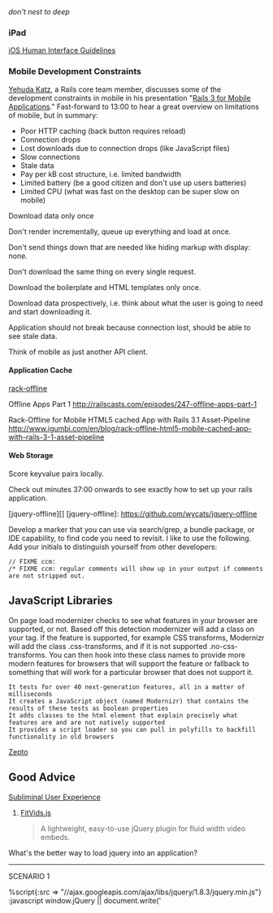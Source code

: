 *don't nest to deep*

### iPad

[iOS Human Interface Guidelines][iOS Guidelines]

[iOS Guidelines]: http://developer.apple.com/library/ios/#documentation/UserExperience/Conceptual/MobileHIG/Introduction/Introduction.html#//apple_ref/doc/uid/TP40006556-CH1-SW1


### Mobile Development Constraints

[Yehuda Katz][], a Rails core team member, discusses some of the development constraints in mobile in his presentation "[Rails 3 for Mobile Applications][Engine Yard]." Fast-forward to 13:00 to hear a great overview on limitations of mobile, but in summary:

- Poor HTTP caching (back button requires reload)
- Connection drops
- Lost downloads due to connection drops (like JavaScript files)
- Slow connections
- Stale data
- Pay per kB cost structure, i.e. limited bandwidth
- Limited battery (be a good citizen and don't use up users batteries)
- Limited CPU (what was fast on the desktop can be super slow on mobile)


Download data only once

Don't render incrementally, queue up everything and load at once.

Don't send things down that are needed like hiding markup with display: none.

Don't download the same thing on every single request.

Download the boilerplate and HTML templates only once.

Download data prospectively, i.e. think about what the user is going to need and start downloading it.

Application should not break because connection lost, should be able to see stale data.

Think of mobile as just another API client.

#### Application Cache

[rack-offline][]



Offline Apps Part 1
http://railscasts.com/episodes/247-offline-apps-part-1

Rack-Offline for Mobile HTML5 cached App with Rails 3.1 Asset-Pipeline
http://www.igumbi.com/en/blog/rack-offline-html5-mobile-cached-app-with-rails-3-1-asset-pipeline

#### Web Storage

Score keyvalue pairs locally.


Check out minutes 37:00 onwards to see exactly how to set up your rails application.

[jquery-offline][]
[jquery-offline]:       https://github.com/wycats/jquery-offline

[Yehuda Katz]:          http://yehudakatz.com/
[Engine Yard]:          http://www.engineyard.com/video/12678746
[rack-offline]:         https://github.com/wycats/rack-offline



Develop a marker that you can use via search/grep, a bundle package, or IDE capability, to find code you need to revisit. I like to use the following. Add your initials to distinguish yourself from other developers:

    // FIXME ccm:
    /* FIXME ccm: regular comments will show up in your output if comments are not stripped out.


JavaScript Libraries
--------------------

On page load modernizer checks to see what features in your browser are supported, or not. Based off this detection modernizer will add a class on your <html> tag. If the feature is supported, for example CSS transforms, Modernizr will add the class .css-transforms, and if it is not supported .no-css-transforms. You can then hook into these class names to provide more modern features for browsers that will support the feature or fallback to something that will work for a particular browser that does not support it.

    It tests for over 40 next-generation features, all in a matter of milliseconds
    It creates a JavaScript object (named Modernizr) that contains the results of these tests as boolean properties
    It adds classes to the html element that explain precisely what features are and are not natively supported
    It provides a script loader so you can pull in polyfills to backfill functionality in old browsers



[Zepto][]


[Zepto]:                http://net.tutsplus.com/tutorials/javascript-ajax/the-essentials-of-zepto-js/?utm_source=feedburner&utm_medium=email&utm_campaign=Feed%3A+nettuts+%28Nettuts%2B%29

Good Advice
-----------

[Subliminal User Experience][User Experience]


[User Experience]:      http://24ways.org/2011/subliminal-user-experience




1.  [FitVids.js][]
    > A lightweight, easy-to-use jQuery plugin for fluid width video embeds.

[FitVids.js]:           http://fitvidsjs.com/







What's the better way to load jquery into an application?

- - - - - - - - - - - - - - - - - - - - - - - - - -
SCENARIO 1

%script{:src => "//ajax.googleapis.com/ajax/libs/jquery/1.8.3/jquery.min.js"}
:javascript
  window.jQuery || document.write('<script src="assets/jquery-1.8.3.min.js"><\/script>')

With %head prefetch set as follows:

%link{:rel => "dns-prefetch", :href => "//ajax.googleapis.com"})

In this case you use Google's CDN,  and if the user already has the file cached (likely), you save a trip to the server, if not it cost you an additional server hit. If the CDN is down (unlikely) and the file is not cached, you pull the file from the application server.

Reference: http://html5boilerplate.com/

- - - - - - - - - - - - - - - - - - - - - - - - - -
SCENARIO 2








http://railsapps.github.com/rails-javascript-include-external.html
